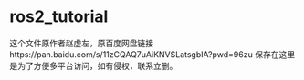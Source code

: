# ros2_tutorial
这个文件原作者赵虚左，原百度网盘链接https://pan.baidu.com/s/11zCQAQ7uAiKNVSLatsgbIA?pwd=96zu 
保存在这里是为了方便多平台访问，如有侵权，联系立删。
